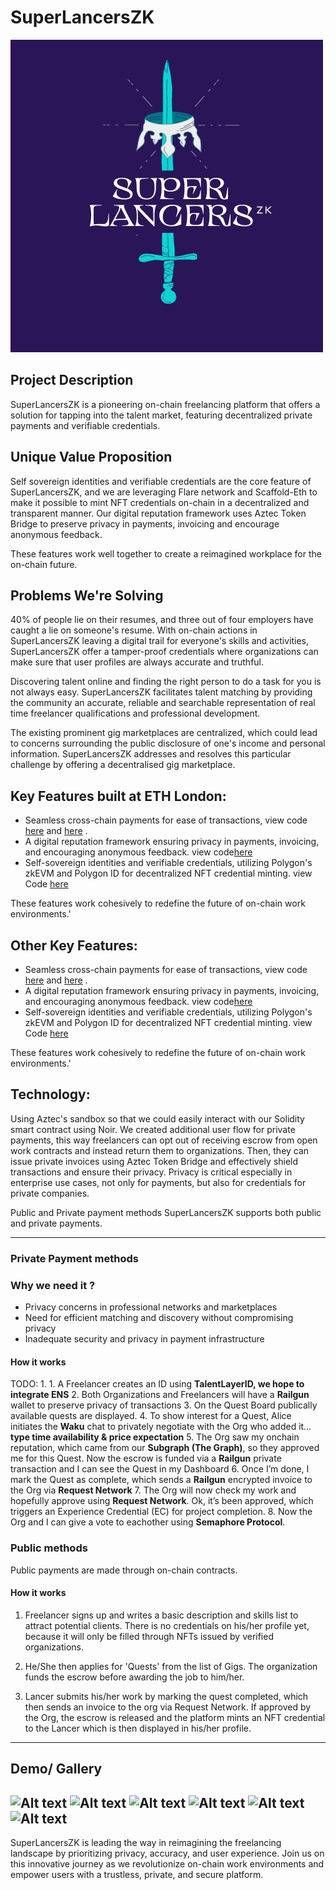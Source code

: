 # SuperLancersZK
![Alt text](assets/image.jpg)
## Project Description
SuperLancersZK is a pioneering on-chain freelancing platform that offers a solution for tapping into the talent market, featuring decentralized private payments and verifiable credentials.


## Unique Value Proposition

Self sovereign identities and verifiable credentials are the core feature of SuperLancersZK, and we are leveraging Flare network and Scaffold-Eth to make it possible to mint NFT credentials on-chain in a decentralized and transparent manner. Our digital reputation framework uses Aztec Token Bridge to preserve privacy in payments, invoicing and encourage anonymous feedback.

These features work well together to create a reimagined workplace for the on-chain future.


## Problems We're Solving

40% of people lie on their resumes, and three out of four employers have caught a lie on someone's resume. With on-chain actions in SuperLancersZK leaving a digital trail for everyone's skills and activities, SuperLancersZK offer a tamper-proof credentials where organizations can make sure that user profiles are always accurate and truthful.

Discovering talent online and finding the right person to do a task for you is not always easy. SuperLancersZK facilitates talent matching by providing the community an accurate, reliable and searchable representation of real time freelancer qualifications and professional development.

The existing prominent gig marketplaces are centralized, which could lead to concerns surrounding the public disclosure of one's income and personal information. SuperLancersZK addresses and resolves this particular challenge by offering a decentralised gig marketplace.

## Key Features built at ETH London:

- Seamless cross-chain payments for ease of transactions, view code [here](https://github.com/CredLancer/LancersZK/blob/a6cf975a12f75c151ea4626f1f3e185f5b347a0a/credLancer_cross_chain/src/cross-chain/QuestControllerSender.sol) and [here](https://github.com/CredLancer/LancersZK/blob/e61c46fadfd2a8b454fd4012abd79f2df1e81f0f/credLancer_cross_chain/src/QuestController.sol#L203) .
- A digital reputation framework ensuring privacy in payments, invoicing, and encouraging anonymous feedback. view code[here](https://github.com/CredLancer/LancersZK/blob/58d28bd6e9bff95a5f9e95e0938aa91f52a40f49/Credlancer_Privacy/packages/hardhat/scripts/request) 
- Self-sovereign identities and verifiable credentials, utilizing Polygon's zkEVM and Polygon ID for decentralized NFT credential minting. view Code [here](https://github.com/CredLancer/LancersZK/blob/3150c3fa94b0fe67e8dde20c7eee955e998e91aa/credLancer_cross_chain/src/identity)
  
These features work cohesively to redefine the future of on-chain work environments.'

## Other Key Features:

- Seamless cross-chain payments for ease of transactions, view code [here](https://github.com/CredLancer/LancersZK/blob/a6cf975a12f75c151ea4626f1f3e185f5b347a0a/credLancer_cross_chain/src/cross-chain/QuestControllerSender.sol) and [here](https://github.com/CredLancer/LancersZK/blob/e61c46fadfd2a8b454fd4012abd79f2df1e81f0f/credLancer_cross_chain/src/QuestController.sol#L203) .
- A digital reputation framework ensuring privacy in payments, invoicing, and encouraging anonymous feedback. view code[here](https://github.com/CredLancer/LancersZK/blob/58d28bd6e9bff95a5f9e95e0938aa91f52a40f49/Credlancer_Privacy/packages/hardhat/scripts/request) 
- Self-sovereign identities and verifiable credentials, utilizing Polygon's zkEVM and Polygon ID for decentralized NFT credential minting. view Code [here](https://github.com/CredLancer/LancersZK/blob/3150c3fa94b0fe67e8dde20c7eee955e998e91aa/credLancer_cross_chain/src/identity)
  
These features work cohesively to redefine the future of on-chain work environments.'

## Technology:
Using Aztec's sandbox so that we could easily interact with our Solidity smart contract using Noir. We created additional user flow for private payments, this way freelancers can opt out of receiving escrow from open work contracts and instead return them to organizations. Then, they can issue private invoices using Aztec Token Bridge and effectively shield transactions and ensure their privacy. Privacy is critical especially in enterprise use cases, not only for payments, but also for credentials for private companies.

Public and Private payment methods
 SuperLancersZK supports both public and private payments.

----------------------------------------------------------------
### Private Payment methods
### Why we need it ?
- Privacy concerns in professional networks and marketplaces
- Need for efficient matching and discovery without compromising privacy
- Inadequate security and privacy in payment infrastructure


  
#### How it works
TODO:
1. 
    1. A Freelancer creates an ID using **TalentLayerID, we hope to integrate ENS** 
    2. Both Organizations and Freelancers will have a **Railgun** wallet to preserve privacy of transactions
    3. On the Quest Board publically available quests are displayed. 
    4. To show interest for a Quest, Alice initiates the **Waku** chat to privately negotiate with the Org who added it… ******************************************type time availability & price expectation******************************************
    5. The Org saw my onchain reputation, which came from our **Subgraph (The Graph)**, so they approved me for this Quest. Now the escrow is funded via a **Railgun** private transaction and I can see the Quest in my Dashboard
    6. Once I’m done, I mark the Quest as complete, which sends a **Railgun** encrypted invoice to the Org via **Request Network**
    7. The Org will now check my work and hopefully approve using **Request Network**. Ok, it’s been approved, which triggers an Experience Credential (EC) for project completion.
    8. Now the Org and I can give a vote to eachother using **Semaphore Protocol**.

### Public methods
 Public payments are made through on-chain contracts. 
#### How it works

1. Freelancer signs up and writes a basic description and skills list to attract potential clients. There is no credentials on his/her profile yet, because it will only be filled through NFTs issued by verified organizations.

2. He/She then applies for 'Quests' from the list of Gigs. The organization funds the escrow before awarding the job to him/her.

3. Lancer submits his/her work by marking the quest completed, which then sends an invoice to the org via Request Network. If approved by the Org, the escrow is released and the platform mints an NFT credential to the Lancer which is then displayed in his/her profile.


----------------------------------------------------------------

## Demo/ Gallery 

![Alt text](assets/image-6.png)
![Alt text](assets/image-1.png)
![Alt text](assets/image-2.png)
![Alt text](assets/image-3.png)
![Alt text](assets/image-4.png)
![Alt text](assets/image-5.png)
-----------------
SuperLancersZK is leading the way in reimagining the freelancing landscape by prioritizing privacy, accuracy, and user experience. Join us on this innovative journey as we revolutionize on-chain work environments and empower users with a trustless, private, and secure platform.

